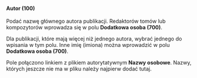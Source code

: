 #### **Autor (100)**

Podać nazwę głównego autora publikacji. Redaktorów tomów lub kompozytorów wprowadza się w polu **Dodatkowa osoba (700)**.

Dla publikacji, które mają więcej niż jednego autora, wybrać jednego do wpisania w tym polu. Inne imię (imiona) można wprowadzić w polu **Dodatkowa osoba (700)**.

Pole połączono linkiem z plikiem autorytatywnym **Nazwy osobowe**. Nazwy, których jeszcze nie ma w pliku należy najpierw dodać tutaj.